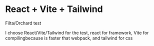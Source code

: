 # React + Vite + Tailwind

Filta/Orchard test

I choose React/Vite/Tailwind for the test, react for framework, Vite for compilingbecause is faster that webpack, and tailwind for css